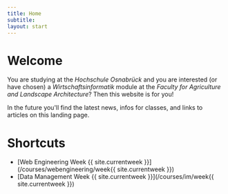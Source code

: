 ```yaml
---
title: Home
subtitle:
layout: start
---
```

# Welcome

You are studying at the *Hochschule Osnabrück* and you are interested (or have chosen) a *Wirtschaftsinformatik* module at the *Faculty for Agriculture and Landscape Architecture*? Then this website is for you!

In the future you'll find the latest news, infos for classes, and links to articles on this landing page.

# Shortcuts

- [Web Engineering Week {{ site.currentweek }}](/courses/webengineering/week{{ site.currentweek }})
- [Data Management Week {{ site.currentweek }}](/courses/im/week{{ site.currentweek }})
